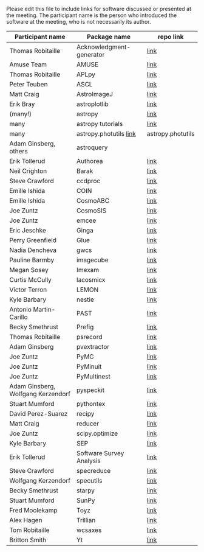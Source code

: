 Please edit this file to include links for software discussed or presented at the meeting.
The participant name is the person who introduced the software at the meeting, who is not necessarily its author.

| Participant name      | Package name           | repo link  |
| ------------- |-------------| -----|
|Thomas Robitaille|Acknowledgment-generator|[link](http://astrofrog.github.io/acknowledgment-generator)|
|Amuse Team|AMUSE|[link](http://www.amusecode.org/)|
|Thomas Robitaille|APLpy|[link](https://aplpy.github.io)|
|Peter Teuben|ASCL|[link](http://ascl.net)|
|Matt Craig|AstroImageJ|[link](http://www.astro.louisville.edu/software/astroimagej/)|
|Erik Bray|astroplotlib|[link](http://astroplotlib.stsci.edu)|
|(many!) | astropy | [link](https://github.com/astropy/astropy)|astropy|
|many|astropy tutorials|[link](https://github.com/astropy/astropy-tutorials)|
|many|astropy.photutils [link](https://github.com/astropy/photutils)|astropy.photutils|
|Adam Ginsberg, others|astroquery||[link](https://github.com/astropy/astroquery)|
|Erik Tollerud|Authorea|[link](https://www.authorea.com)|
|Neil Crighton|Barak|[link](https://github.com/nhmc/Barak)|
|Steve Crawford|ccdproc|[link](https://github.com/astropy/ccdproc)|
|Emille Ishida|COIN|[link](http://cointoolbox.github.io)|
|Emille Ishida|CosmoABC|[link](http://cosmoabc.readthedocs.org/en/latest)|
|Joe Zuntz|CosmoSIS|[link](https://bitbucket.org/joezuntz/cosmosis/wiki/development)|
|Joe Zuntz|emcee|[link](http://dan.iel.fm/emcee/current/)|
|Eric Jeschke|Ginga|[link](https://github.com/ejeschke/ginga)|
|Perry Greenfield|Glue|[link](http://www.glueviz.org/en/stable/)|
|Nadia Dencheva|gwcs|[link](https://github.com/spacetelescope/gwcs)|
|Pauline Barmby|imagecube|[link](https://github.com/sophiathl/imagecube)|
|Megan Sosey|Imexam|[link](http://imexam.readthedocs.org/imexam/index.html)|
|Curtis McCully|lacosmicx|[link](https://github.com/cmccully/lacosmicx)|
|Victor Terron|LEMON|[link](https://github.com/vterron/lemon)|
|Kyle Barbary|nestle|[link](https://github.com/kbarbary/nestle)|
|Antonio Martin-Carillo|PAST|[link]()|
|Becky Smethrust|Prefig|[link](https://github.com/rjsmethurst/prefig)|
|Thomas Robitaille|psrecord|[link](https://github.com/astrofrog/psrecord)|
|Adam Ginsberg|pvextractor|[link](https://github.com/radio-astro-tools/pvextractor)|
|Joe Zuntz|PyMC|[link](http://pymc-devs.github.io/pymc/index.html)|
|Joe Zuntz|PyMinuit|[link](https://github.com/jpivarski/pyminuit)|
|Joe Zuntz|PyMultinest|[link](https://github.com/JohannesBuchner/PyMultiNest)|
|Adam Ginsberg, Wolfgang Kerzendorf|pyspeckit|[link](https://github.com/pyspeckit/pyspeckit)|
|Stuart Mumford|pythontex|[link](https://github.com/gpoore/pythontex)|
|David Perez-Suarez|recipy|[link](https://github.com/recipy/recipy)|
|Matt Craig|reducer|[link](https://github.com/mwcraig/reducer)|
|Joe Zuntz|scipy.optimize|[link](https://github.com/jpivarski/pyminuit)|
|Kyle Barbary|SEP|[link](https://github.com/kbarbary/sep)|
|Erik Tollerud  |Software Survey Analysis|[link](https://github.com/eteq/software_survey_analysis)|
|Steve Crawford|specreduce|[link](https://github.com/crawfordsm/specreduce)|
|Wolfgang Kerzendorf|specutils|[link](https://github.com/astropy/specutils)|
|Becky Smethrust|starpy|[link](https://github.com/zooniverse/starpy)|
|Stuart Mumford|SunPy|[link](http://sunpy.org)|
|Fred Moolekamp|Toyz|[link](http://fred3m.github.io/toyz/)|
|Alex Hagen|Trillian|[link](http://trillianverse.org)|
|Tom Robitaille|wcsaxes|[link](https://github.com/astrofrog/wcsaxes)|
|Britton Smith|Yt|[link](http://yt-project.org)|
